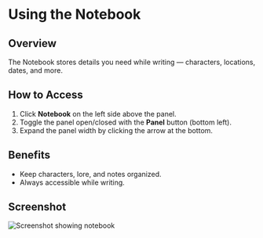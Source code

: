 # Using the Notebook

## Overview
The Notebook stores details you need while writing — characters, locations, dates, and more.

## How to Access
1. Click **Notebook** on the left side above the panel.
2. Toggle the panel open/closed with the **Panel** button (bottom left).
3. Expand the panel width by clicking the arrow at the bottom.

## Benefits
- Keep characters, lore, and notes organized.
- Always accessible while writing.

## Screenshot
![Screenshot showing notebook](screenshot.png)
